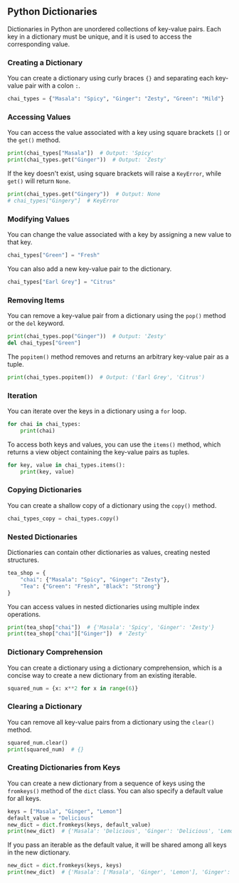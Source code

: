 
## Python Dictionaries

Dictionaries in Python are unordered collections of key-value pairs. Each key in a dictionary must be unique, and it is used to access the corresponding value.

### Creating a Dictionary

You can create a dictionary using curly braces `{}` and separating each key-value pair with a colon `:`.

```python
chai_types = {"Masala": "Spicy", "Ginger": "Zesty", "Green": "Mild"}
```

### Accessing Values

You can access the value associated with a key using square brackets `[]` or the `get()` method.

```python
print(chai_types["Masala"])  # Output: 'Spicy'
print(chai_types.get("Ginger"))  # Output: 'Zesty'
```

If the key doesn't exist, using square brackets will raise a `KeyError`, while `get()` will return `None`.

```python
print(chai_types.get("Gingery"))  # Output: None
# chai_types["Gingery"]  # KeyError
```

### Modifying Values

You can change the value associated with a key by assigning a new value to that key.

```python
chai_types["Green"] = "Fresh"
```

You can also add a new key-value pair to the dictionary.

```python
chai_types["Earl Grey"] = "Citrus"
```

### Removing Items

You can remove a key-value pair from a dictionary using the `pop()` method or the `del` keyword.

```python
print(chai_types.pop("Ginger"))  # Output: 'Zesty'
del chai_types["Green"]
```

The `popitem()` method removes and returns an arbitrary key-value pair as a tuple.

```python
print(chai_types.popitem())  # Output: ('Earl Grey', 'Citrus')
```

### Iteration

You can iterate over the keys in a dictionary using a `for` loop.

```python
for chai in chai_types:
    print(chai)
```

To access both keys and values, you can use the `items()` method, which returns a view object containing the key-value pairs as tuples.

```python
for key, value in chai_types.items():
    print(key, value)
```

### Copying Dictionaries

You can create a shallow copy of a dictionary using the `copy()` method.

```python
chai_types_copy = chai_types.copy()
```

### Nested Dictionaries

Dictionaries can contain other dictionaries as values, creating nested structures.

```python
tea_shop = {
    "chai": {"Masala": "Spicy", "Ginger": "Zesty"},
    "Tea": {"Green": "Fresh", "Black": "Strong"}
}
```

You can access values in nested dictionaries using multiple index operations.

```python
print(tea_shop["chai"])  # {'Masala': 'Spicy', 'Ginger': 'Zesty'}
print(tea_shop["chai"]["Ginger"])  # 'Zesty'
```

### Dictionary Comprehension

You can create a dictionary using a dictionary comprehension, which is a concise way to create a new dictionary from an existing iterable.

```python
squared_num = {x: x**2 for x in range(6)}
```

### Clearing a Dictionary

You can remove all key-value pairs from a dictionary using the `clear()` method.

```python
squared_num.clear()
print(squared_num)  # {}
```

### Creating Dictionaries from Keys

You can create a new dictionary from a sequence of keys using the `fromkeys()` method of the `dict` class. You can also specify a default value for all keys.

```python
keys = ["Masala", "Ginger", "Lemon"]
default_value = "Delicious"
new_dict = dict.fromkeys(keys, default_value)
print(new_dict)  # {'Masala': 'Delicious', 'Ginger': 'Delicious', 'Lemon': 'Delicious'}
```

If you pass an iterable as the default value, it will be shared among all keys in the new dictionary.

```python
new_dict = dict.fromkeys(keys, keys)
print(new_dict)  # {'Masala': ['Masala', 'Ginger', 'Lemon'], 'Ginger': ['Masala', 'Ginger', 'Lemon'], 'Lemon': ['Masala', 'Ginger', 'Lemon']}
```
